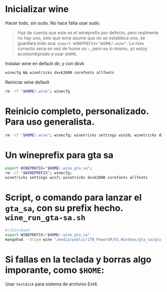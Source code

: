 # Inicializar wine

Hacer todo, sin sudo. No hace falta usar sudo.

> Haz de cuenta que este es el wineprefix por defecto, pero realmente no hay uno, solo que wine asume que no se establece uno, se guardara todo aca: `export WINEPREFIX="$HOME/.wine"`. Lo mas correcto seria en vez de home un `~`, pero es lo mismo, yo estoy acostumbprado a usar `$HOME`.


Instalar wine en default dir, y con dxvk
```bash
winecfg && winetricks dxvk2000 corefonts allfonts
```


Reiniciar wine default
```bash
rm -rf "$HOME/.wine"; winecfg
```


# Reinicio completo, personalizado. Para uso generalista.
```bash
rm -rf "$HOME/.wine"; winecfg; winetricks settings win10; winetricks dxvk2000 corefonts allfonts
```


# Un wineprefix para gta sa
```bash
export WINEPREFIX="$HOME/.wine_gta_sa"; 
rm -rf "$WINEPREFIX"; winecfg;
winetricks settings win7; winetricks dxvk2000 corefonts allfonts
```

# Script, o comando para lanzar el `gta_sa`, con su prefix hecho. `wine_run_gta-sa.sh`
```bash
#!/bin/bash
export WINEPREFIX="$HOME/.wine_gta_sa"
mangohud --dlsym wine "/media/public/1TB_PowerGM/OS_Windows/gta_sa/gta_sa.exe"
```


# Si fallas en la teclada y borras algo imporante, como `$HOME`:
Usar `testdisk` para sistema de archvios Ext4.